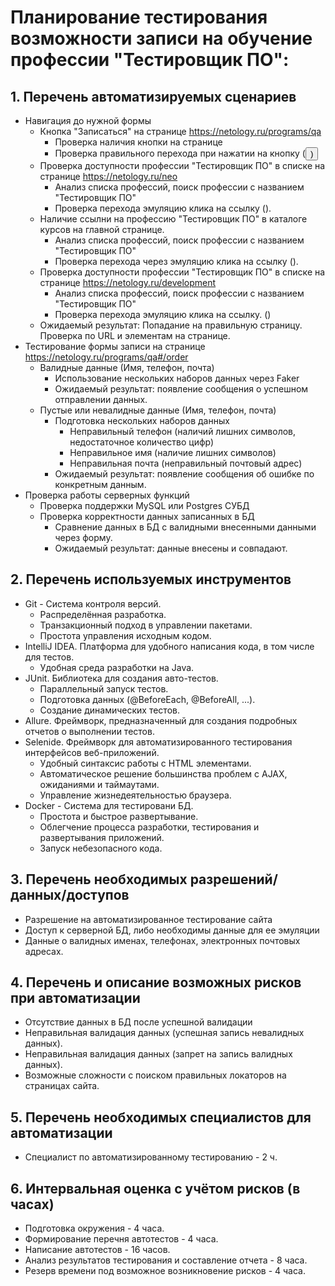# Планирование тестирования возможности записи на обучение профессии "Тестировщик ПО":

## 1. Перечень автоматизируемых сценариев
- Навигация до нужной формы
  - Кнопка "Записаться" на странице https://netology.ru/programs/qa
    - Проверка наличия кнопки на странице
    - Проверка правильного перехода при нажатии на кнопку (<button>)
  - Проверка доступности профессии "Тестировщик ПО" в списке на странице https://netology.ru/neo
    - Анализ списка профессий, поиск профессии с названием "Тестировщик ПО"
    - Проверка перехода эмуляцию клика на ссылку (<a>).
  - Наличие ссылни на профессию "Тестировщик ПО" в каталоге курсов на главной странице.
    - Анализ списка профессий, поиск профессии с названием "Тестировщик ПО"
    - Проверка перехода через эмуляцию клика на ссылку (<a>).
  - Проверка доступности профессии "Тестировщик ПО" в списке на странице https://netology.ru/development
    - Анализ списка профессий, поиск профессии с названием "Тестировщик ПО"
    - Проверка перехода эмуляцию клика на ссылку. (<a>)
  - Ожидаемый результат: Попадание на правильную страницу. Проверка по URL и элементам на странице.
- Тестирование формы записи на странице https://netology.ru/programs/qa#/order
  - Валидные данные (Имя, телефон, почта)
    - Использование нескольких наборов данных через Faker
    - Ожидаемый результат: появление сообщения о успешном отправлении данных.
  - Пустые или невалидные данные (Имя, телефон, почта)
    - Подготовка нескольких наборов данных
      - Неправильный телефон (наличий лишних символов, недостаточное количество цифр)
      - Неправильное имя (наличие лишних символов)
      - Неправильная почта (неправильный почтовый адрес)
    - Ожидаемый результат: появление сообщения об ошибке по конкретным данным.
- Проверка работы серверных функций
  - Проверка поддержки MySQL или Postgres СУБД
  - Проверка корректности данных записанных в БД
    - Сравнение данных в БД с валидными внесенными данными через форму.
    - Ожидаемый результат: данные внесены и совпадают.

## 2. Перечень используемых инструментов
- Git - Система контроля версий.
  - Распределённая разработка.
  - Транзакционный подход в управлении пакетами.
  - Простота управления исходным кодом.
- IntelliJ IDEA. Платформа для удобного написания кода, в том числе для тестов.
  - Удобная среда разработки на Java.
- JUnit. Библиотека для создания авто-тестов.
  - Параллельный запуск тестов.
  - Подготовка данных (@BeforeEach, @BeforeAll, ...).
  - Создание динамических тестов.
- Allure. Фреймворк, предназначенный для создания подробных отчетов о выполнении тестов.
- Selenide. Фреймворк для автоматизированного тестирования интерфейсов веб-приложений.
  - Удобный синтаксис работы с HTML элементами.
  - Автоматическое решение большинства проблем с AJAX, ожиданиями и таймаутами.
  - Управление жизнедеятельностью браузера.
- Docker - Система для тестировани БД.
  - Простота и быстрое развертывание.
  - Облегчение процесса разработки, тестирования и развертывания приложений.
  - Запуск небезопасного кода.

## 3. Перечень необходимых разрешений/данных/доступов
- Разрешение на автоматизированное тестирование сайта
- Доступ к серверной БД, либо необходимы данные для ее эмуляции
- Данные о валидных именах, телефонах, электронных почтовых адресах.

## 4. Перечень и описание возможных рисков при автоматизации
- Отсутствие данных в БД после успешной валидации
- Неправильная валидация данных (успешная запись невалидных данных).
- Неправильная валидация данных (запрет на запись валидных данных).
- Возможные сложности с поиском правильных локаторов на страницах сайта.

## 5. Перечень необходимых специалистов для автоматизации
- Специалист по автоматизированному тестированию - 2 ч.

## 6. Интервальная оценка с учётом рисков (в часах)
- Подготовка окружения - 4 часа.
- Формирование перечня автотестов - 4 часа.
- Написание автотестов -  16 часов.
- Анализ результатов тестирования и составление отчета - 8 часа.
- Резерв времени под возможное возникновение рисков - 4 часа.

